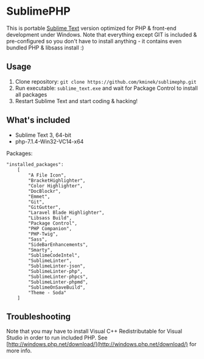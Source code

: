 SublimePHP
==========

This is portable [Sublime Text](https://www.sublimetext.com/) version optimized
for PHP & front-end development under Windows. Note that everything except GIT
is included & pre-configured so you don't have to install anything - it contains
even bundled PHP & libsass install :)

Usage
-----

1. Clone repository: `git clone https://github.com/kminek/sublimephp.git`
2. Run executable: `sublime_text.exe` and wait for Package Control to install all packages
3. Restart Sublime Text and start coding & hacking!

What's included
---------------

- Sublime Text 3, 64-bit
- php-7.1.4-Win32-VC14-x64

Packages:

```
"installed_packages":
    [
        "A File Icon",
        "BracketHighlighter",
        "Color Highlighter",
        "DocBlockr",
        "Emmet",
        "Git",
        "GitGutter",
        "Laravel Blade Highlighter",
        "Libsass Build",
        "Package Control",
        "PHP Companion",
        "PHP-Twig",
        "Sass",
        "SideBarEnhancements",
        "Smarty",
        "SublimeCodeIntel",
        "SublimeLinter",
        "SublimeLinter-json",
        "SublimeLinter-php",
        "SublimeLinter-phpcs",
        "SublimeLinter-phpmd",
        "SublimeOnSaveBuild",
        "Theme - Soda"
    ]
```

Troubleshooting
---------------

Note that you may have to install Visual C++ Redistributable for Visual Studio
in order to run included PHP. See [http://windows.php.net/download/](http://windows.php.net/download/)
for more info.
